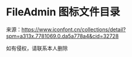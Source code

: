 # FileAdmin 图标文件目录

来源：https://www.iconfont.cn/collections/detail?spm=a313x.7781069.0.da5a778a4&cid=32728

如有侵权，请联系本人删除
